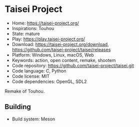 # Taisei Project

- Home: https://taisei-project.org/
- Inspirations: Touhou
- State: mature
- Play: https://play.taisei-project.org/
- Download: https://taisei-project.org/download, https://github.com/taisei-project/taisei/releases
- Platform: Windows, Linux, macOS, Web
- Keywords: action, open content, remake, shootem
- Code repository: https://github.com/taisei-project/taisei.git
- Code language: C, Python
- Code license: MIT
- Code dependencies: OpenGL, SDL2

Remake of Touhou.

## Building

- Build system: Meson
